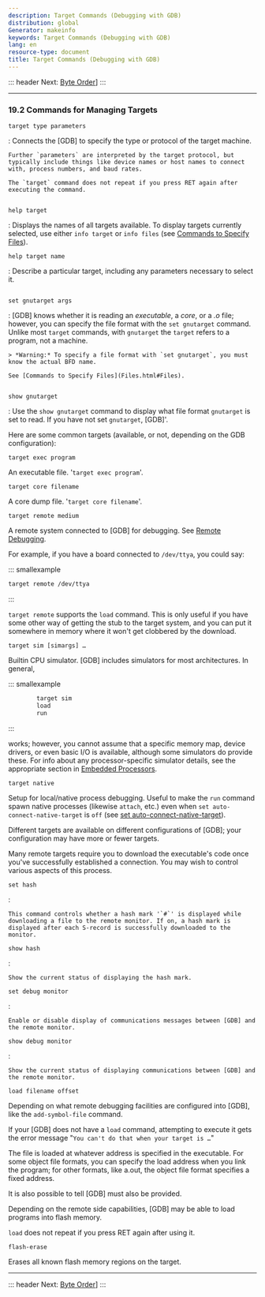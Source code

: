 ```yaml
---
description: Target Commands (Debugging with GDB)
distribution: global
Generator: makeinfo
keywords: Target Commands (Debugging with GDB)
lang: en
resource-type: document
title: Target Commands (Debugging with GDB)
---
```

::: header
Next: [Byte Order](Byte-Order.html#Byte-Order)]
:::

---

### 19.2 Commands for Managing Targets

`target type parameters`

:   Connects the [GDB] to specify the type or protocol of the target machine.

```
Further `parameters` are interpreted by the target protocol, but typically include things like device names or host names to connect with, process numbers, and baud rates.

The `target` command does not repeat if you press RET again after executing the command.


```

`help target`

:   Displays the names of all targets available. To display targets currently selected, use either `info target` or `info files` (see [Commands to Specify Files](Files.html#Files)).

`help target name`

:   Describe a particular target, including any parameters necessary to select it.

```

```

`set gnutarget args`

:   [GDB] knows whether it is reading an *executable*, a *core*, or a *.o* file; however, you can specify the file format with the `set gnutarget` command. Unlike most `target` commands, with `gnutarget` the `target` refers to a program, not a machine.

```
> *Warning:* To specify a file format with `set gnutarget`, you must know the actual BFD name.

See [Commands to Specify Files](Files.html#Files).


```

`show gnutarget`

:   Use the `show gnutarget` command to display what file format `gnutarget` is set to read. If you have not set `gnutarget`, [GDB]'.

Here are some common targets (available, or not, depending on the GDB configuration):

`target exec program`

An executable file. '`target exec program`'.

`target core filename`

A core dump file. '`target core filename`'.

`target remote medium`

A remote system connected to [GDB] for debugging. See [Remote Debugging](Remote-Debugging.html#Remote-Debugging).

For example, if you have a board connected to `/dev/ttya`, you could say:

::: smallexample

```bash
target remote /dev/ttya
```

:::

`target remote` supports the `load` command. This is only useful if you have some other way of getting the stub to the target system, and you can put it somewhere in memory where it won't get clobbered by the download.

`target sim [simargs] …`

Builtin CPU simulator. [GDB] includes simulators for most architectures. In general,

::: smallexample

```bash
        target sim
        load
        run
```

:::

works; however, you cannot assume that a specific memory map, device drivers, or even basic I/O is available, although some simulators do provide these. For info about any processor-specific simulator details, see the appropriate section in [Embedded Processors](Embedded-Processors.html#Embedded-Processors).

`target native`

Setup for local/native process debugging. Useful to make the `run` command spawn native processes (likewise `attach`, etc.) even when `set auto-connect-native-target` is `off` (see [set auto-connect-native-target](Starting.html#set-auto_002dconnect_002dnative_002dtarget)).

Different targets are available on different configurations of [GDB]; your configuration may have more or fewer targets.

Many remote targets require you to download the executable's code once you've successfully established a connection. You may wish to control various aspects of this process.

`set hash`

:

```
This command controls whether a hash mark '`#`' is displayed while downloading a file to the remote monitor. If on, a hash mark is displayed after each S-record is successfully downloaded to the monitor.
```

`show hash`

:

```
Show the current status of displaying the hash mark.
```

`set debug monitor`

:

```
Enable or disable display of communications messages between [GDB] and the remote monitor.
```

`show debug monitor`

:

```
Show the current status of displaying communications between [GDB] and the remote monitor.
```

`load filename offset`

Depending on what remote debugging facilities are configured into [GDB], like the `add-symbol-file` command.

If your [GDB] does not have a `load` command, attempting to execute it gets the error message "`You can't do that when your target is …`"

The file is loaded at whatever address is specified in the executable. For some object file formats, you can specify the load address when you link the program; for other formats, like a.out, the object file format specifies a fixed address.

It is also possible to tell [GDB] must also be provided.

Depending on the remote side capabilities, [GDB] may be able to load programs into flash memory.

`load` does not repeat if you press RET again after using it.

`flash-erase`

Erases all known flash memory regions on the target.

---

::: header
Next: [Byte Order](Byte-Order.html#Byte-Order)]
:::
